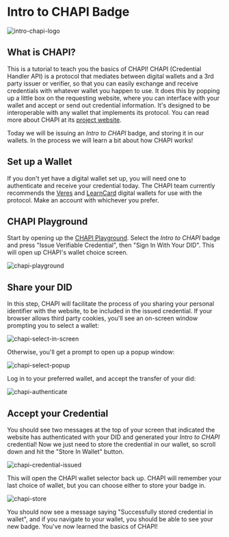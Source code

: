 # Intro to CHAPI Badge

![intro-chapi-logo](https://user-images.githubusercontent.com/20584379/235524136-0ee025bd-c476-4ce9-98b2-c679d1104ae3.jpg)

## What is CHAPI?

This is a tutorial to teach you the basics of CHAPI! CHAPI (Credential Handler API) is a protocol that mediates between digital wallets and a 3rd party issuer or verifier, so that you can easily exchange and receive credentials with whatever wallet you happen to use. It does this by popping up a little box on the requesting website, where you can interface with your wallet and accept or send out credential information. It's designed to be interoperable with any wallet that implements its protocol. You can read more about CHAPI at its [project website](https://chapi.io/).

Today we will be issuing an _Intro to CHAPI_ badge, and storing it in our wallets. In the process we will learn a bit about how CHAPI works!

## Set up a Wallet

If you don't yet have a digital wallet set up, you will need one to authenticate and receive your credential today. The CHAPI team currently recommends the [Veres](https://demo.vereswallet.dev/) and [LearnCard](https://learncard.app/login) digital wallets for use with the protocol. Make an account with whichever you prefer.

## CHAPI Playground

Start by opening up the [CHAPI Playground](https://playground.chapi.io/issuer). Select the _Intro to CHAPI_ badge and press "Issue Verifiable Credential", then "Sign In With Your DID". This will open up CHAPI's wallet choice screen.

![chapi-playground](https://user-images.githubusercontent.com/20584379/236928746-1a0f1c1b-c1f2-446f-b48b-c2c53450a91b.png)


## Share your DID

In this step, CHAPI will facilitate the process of you sharing your personal identifier with the website, to be included in the issued credential. If your browser allows third party cookies, you'll see an on-screen window prompting you to select a wallet:

![chapi-select-in-screen](https://user-images.githubusercontent.com/20584379/236928792-73312eaa-1672-42d2-a3e5-d77e112ba5cc.png)

Otherwise, you'll get a prompt to open up a popup window:

![chapi-select-popup](https://user-images.githubusercontent.com/20584379/236928820-b64c2dbf-3534-4147-81cc-e9d9c362a44a.png)


Log in to your preferred wallet, and accept the transfer of your did:

![chapi-authenticate](https://user-images.githubusercontent.com/20584379/236928865-05dac22e-566e-441b-a7b4-44ec978eff92.png)


## Accept your Credential

You should see two messages at the top of your screen that indicated the website has authenticated with your DID and generated your _Intro to CHAPI_ credential! Now we just need to store the credential in our wallet, so scroll down and hit the "Store In Wallet" button.

![chapi-credential-issued](https://user-images.githubusercontent.com/20584379/236928891-5fb8894d-2f8b-4c63-8560-a40fa8f77476.png)

This will open the CHAPI wallet selector back up. CHAPI will remember your last choice of wallet, but you can choose either to store your badge in.

![chapi-store](https://user-images.githubusercontent.com/20584379/236929515-1075dcb4-5f96-43a4-8045-fb05ddceb137.png)

You should now see a message saying "Successfully stored credential in wallet", and if you navigate to your wallet, you should be able to see your new badge. You've now learned the basics of CHAPI!
